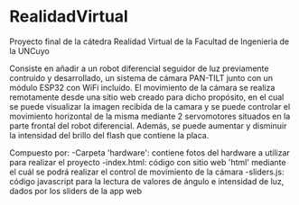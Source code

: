 # RealidadVirtual
Proyecto final de la cátedra Realidad Virtual de la Facultad de Ingenieria de la UNCuyo

Consiste en añadir a un robot diferencial seguidor de luz previamente contruido y desarrollado, un sistema de cámara PAN-TILT junto con un módulo ESP32 con WiFi incluido. El movimiento de la cámara se realiza remotamente desde una sitio web creado para dicho propósito, en el cual se puede visualizar la imagen recibida de la camara y se puede controlar el movimiento horizontal de la misma mediante 2 servomotores situados en la parte frontal del robot diferencial. Además, se puede aumentar y disminuir la intensidad del brillo del flash que contiene la placa. 

Compuesto por:
  -Carpeta 'hardware': contiene fotos del hardware a utilizar para realizar el proyecto
  -index.html: código con sitio web 'html' mediante el cuál se podrá realizar el control de movimiento de la cámara
  -sliders.js: código javascript para la lectura de valores de ángulo e intensidad de luz, dados por los sliders de la app web
  
